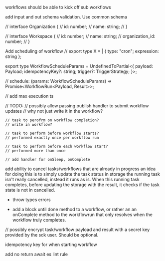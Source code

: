 workflows should be able to kick off sub workflows

add input and out schema validation. Use common schema

// interface Organization {
//     id: number;
//     name: string;
// }

// interface Workspace {
//     id: number;
//     name: string;
//     organization_id: number;
// }

Add scheduling of workflow
// export type X =
    | { type: "cron"; expression: string };

export type WorkflowScheduleParams<Payload> = UndefinedToPartial<{
	payload: Payload;
	idempotencyKey?: string;
	trigger?: TriggerStrategy;
}>;

// schedule: (params: WorkflowScheduleParams<Payload>) => Promise<WorkflowRun<Payload, Result>>;

// add max execution ts


// TODO:
	// possibly allow passing publish handler to submit workflow updates
	// why not just write it in the workflow?

	// task to perofrm on workflow completion?
	// write in workflow?

	// task to perform before workflow starts?
	// performed exactly once per workflow run

	// task to perform before each workflow start?
	// performed more than once

	// add handler for onSleep, onComplete


add ability to cancel tasks/workflows that are already in progress
an idea for doing this is to simply update the task status in storage
the running task isn't really cancelled, instead it runs as is.
When this running task completes, before updating the storage with the result, it checks if the 
task state is not in cancelled.

* throw types errors

* add a block until done method to a workflow, or rather an an onComplete method to the workflowrun that only resolves when the workflow truly completes.


// possibly encrypt task/workflow payload and result with a secret key provided by the sdk user. Should be optional.


idempotency key for when starting workflow

add no return await es lint rule